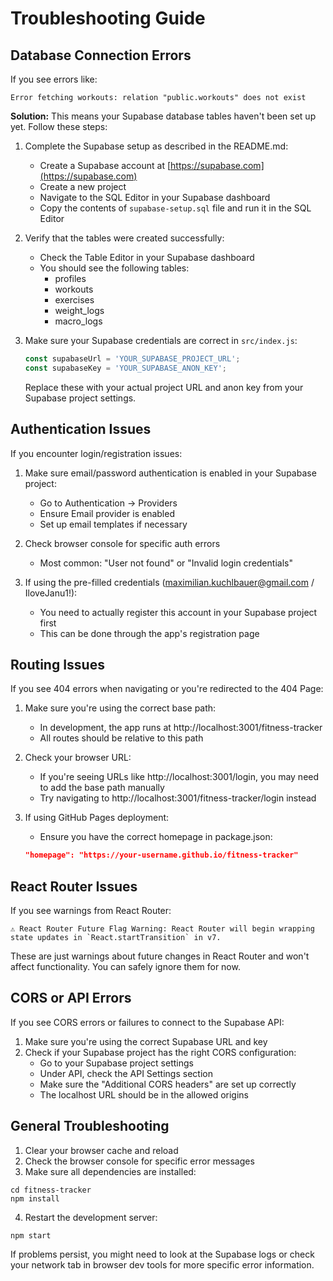 # Troubleshooting Guide

## Database Connection Errors

If you see errors like:
```
Error fetching workouts: relation "public.workouts" does not exist
```

**Solution:**
This means your Supabase database tables haven't been set up yet. Follow these steps:

1. Complete the Supabase setup as described in the README.md:
   - Create a Supabase account at [https://supabase.com](https://supabase.com)
   - Create a new project
   - Navigate to the SQL Editor in your Supabase dashboard
   - Copy the contents of `supabase-setup.sql` file and run it in the SQL Editor

2. Verify that the tables were created successfully:
   - Check the Table Editor in your Supabase dashboard
   - You should see the following tables:
     - profiles
     - workouts
     - exercises
     - weight_logs
     - macro_logs

3. Make sure your Supabase credentials are correct in `src/index.js`:
   ```javascript
   const supabaseUrl = 'YOUR_SUPABASE_PROJECT_URL';
   const supabaseKey = 'YOUR_SUPABASE_ANON_KEY';
   ```
   Replace these with your actual project URL and anon key from your Supabase project settings.

## Authentication Issues

If you encounter login/registration issues:

1. Make sure email/password authentication is enabled in your Supabase project:
   - Go to Authentication → Providers
   - Ensure Email provider is enabled
   - Set up email templates if necessary

2. Check browser console for specific auth errors
   - Most common: "User not found" or "Invalid login credentials"

3. If using the pre-filled credentials (maximilian.kuchlbauer@gmail.com / IloveJanu1!):
   - You need to actually register this account in your Supabase project first
   - This can be done through the app's registration page

## Routing Issues

If you see 404 errors when navigating or you're redirected to the 404 Page:

1. Make sure you're using the correct base path:
   - In development, the app runs at http://localhost:3001/fitness-tracker
   - All routes should be relative to this path

2. Check your browser URL:
   - If you're seeing URLs like http://localhost:3001/login, you may need to add the base path manually 
   - Try navigating to http://localhost:3001/fitness-tracker/login instead

3. If using GitHub Pages deployment:
   - Ensure you have the correct homepage in package.json:
   ```json
   "homepage": "https://your-username.github.io/fitness-tracker"
   ```

## React Router Issues

If you see warnings from React Router:

```
⚠️ React Router Future Flag Warning: React Router will begin wrapping state updates in `React.startTransition` in v7.
```

These are just warnings about future changes in React Router and won't affect functionality. You can safely ignore them for now.

## CORS or API Errors

If you see CORS errors or failures to connect to the Supabase API:

1. Make sure you're using the correct Supabase URL and key
2. Check if your Supabase project has the right CORS configuration:
   - Go to your Supabase project settings
   - Under API, check the API Settings section
   - Make sure the "Additional CORS headers" are set up correctly
   - The localhost URL should be in the allowed origins

## General Troubleshooting

1. Clear your browser cache and reload
2. Check the browser console for specific error messages
3. Make sure all dependencies are installed:
```
cd fitness-tracker
npm install
```
4. Restart the development server:
```
npm start
```

If problems persist, you might need to look at the Supabase logs or check your network tab in browser dev tools for more specific error information.
